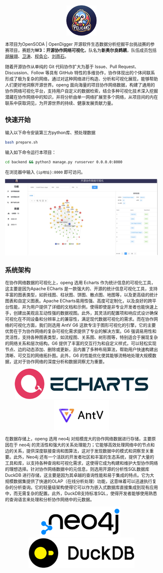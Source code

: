 <p align="center"><img src="https://github.com/iWYZ-666/openg/blob/main/img/logo.png?raw=true" style="height: 100px;" /></p>

本项目为OpenSODA | OpenDigger 开源软件生态数据分析挖掘平台挑战赛的参赛项目，赛题为**W3：开源协作网络可视化**，队名为**新奥尔良鹈鹕**，队伍成员包括[胡展翊](https://github.com/Rainysponge)、[卫涛](https://github.com/JackWeiw)、[程奂仑](https://github.com/iWYZ-666)、[刘雨石](https://github.com/Liuyushiii)。

随着开源协作从单纯的 Git 代码协作扩大为基于 Issue、Pull Request、Discussion、Follow 等具有 GitHub 特性的多维协作，协作体现出的个体间联系形成了极为复杂的网络，通过对这种网络进行构造、分析和可视化展现，能够帮助人们更好地洞察开源世界。openg 面向海量的项目协作网络数据，构建了通用的协作网络可视化平台，支持用户自定义的数据检索，结合多种可视化技术深入挖掘潜藏在协作网络中的知识，并将分析由单一网络扩展至多个网络，从项目间的内在联系中获取洞见，为开源世界的持续、健康发展贡献力量。



## 快速开始

输入以下命令安装第三方python库、预处理数据

~~~bash
bash prepare.sh
~~~

输入如下命令运行本项目：

~~~bash
cd backend && python3 manage.py runserver 0.0.0.0:8000
~~~

在浏览器中输入 `{ip地址}:8000` 即可访问。

<img src="https://github.com/iWYZ-666/openg/blob/main/img/ui.jpeg?raw=true" style="zoom: 50%;" />



## 系统架构

在协作网络数据的可视化上，openg 选用 Echarts 作为统计信息的可视化工具，这主要是因为Apache ECharts 是一款强大的、开源的统计信息可视化工具，支持丰富的图表类型，如折线图、柱状图、饼图、散点图、地图等，以及更高级的统计图表和自定义图表。Apache ECharts易用性强、高度可定制化，以及良好的跨平台性能，并为用户提供了详细的文档和示例，使得即使是非专业开发者也能快速上手，创建出美观且互动性强的数据视图。此外，其灵活的配置项和响应式设计确保可视化在不同设备和分辨率上的兼容性，满足现代数据可视化的需求。而在协作网络的可视化方面，我们则选用 AntV G6 这款专注于图形可视化的引擎，它的主要优势在于为协作网络的复杂可视化需求提供了专业的解决方案。G6 强调易用性和灵活性，支持各种图表类型，如流程图、关系图、树形图等，特别适合于展现复杂的网络关系和层次结构。G6 提供了丰富的交互行为和自定义样式，可以轻松实现节点、边的动态添加、删除或更新，且内置了多种布局算法，帮助用户快速构建出清晰、可交互的网络拓扑图。此外，G6 的性能优化使其能够流畅地处理大规模数据，这对于协作网络的深度分析和数据洞察尤为重要。

<p align="center"><img src="https://github.com/iWYZ-666/openg/blob/main/img/echarts.png?raw=true" style="height: 100px;" /><img src="https://github.com/iWYZ-666/openg/blob/main/img/antv_g6.jpeg?raw=true" style="height: 100px;" /></p>

在数据存储上，openg 选用 neo4j 对规模庞大的协作网络数据进行存储，主要原因在于 neo4j 的灵活性和强大的关系处理能力；它能够高效处理网络中的节点和边的关系，提供深度联接查询和图算法，这对于发现数据中的模式和洞察至关重要。此外，Neo4j 还有一个活跃的开发者社区和丰富的生态系统，提供了大量的工具和库，以支持各种查询和可视化需求，这使得它成为构建和维护大型协作网络的理想选择。针对协作网络数据中的元信息，则选用开源的分析性SQL数据库 DuckDB 进行存储，这主要是因为其卓越的查询性能和易于集成的特点。它为大规模数据集提供了快速的OLAP（在线分析处理）功能，这意味着可以迅速执行复杂的分析查询。它的轻量级架构使得它可以作为嵌入式数据库直接集成到现有应用中，而无需复杂的配置。此外，DuckDB支持标准SQL，使得开发者能够使用熟悉的查询语言来处理和分析协作网络中的元数据。

<p align="center"><img src="https://github.com/iWYZ-666/openg/blob/main/img/neo4j.png?raw=true" style="height: 100px;" /> &nbsp <img src="https://github.com/iWYZ-666/openg/blob/main/img/duckdb.png?raw=true" style="height: 100px;" /></p>

